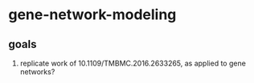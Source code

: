 # gene-network-modeling

## goals

1. replicate work of 10.1109/TMBMC.2016.2633265, as applied to gene networks?
